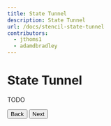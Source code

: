 ```yaml
---
title: State Tunnel
description: State Tunnel
url: /docs/stencil-state-tunnel
contributors:
  - jthoms1
  - adamdbradley
---
```


# State Tunnel

TODO


<stencil-route-link url="/docs/router" router="#router" custom="true">
  <button class='pull-left btn btn--secondary'>
    Back
  </button>
</stencil-route-link>

<stencil-route-link url="/docs/redux" custom="true">
  <button class='pull-right btn btn--primary'>
    Next
  </button>
</stencil-route-link>